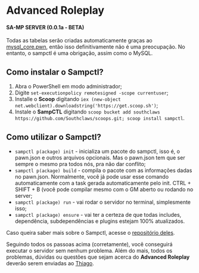 # Advanced Roleplay
#### SA-MP SERVER (0.0.1a - BETA)
 
Todas as tabelas serão criadas automaticamente graças ao [mysql_core.pwn](https://github.com/ThiagoGTH/advanced-roleplay-gm/blob/main/gamemodes/modules/core/database/mysql_core.pwn), então isso definitivamente não é uma preocupação. No entanto, o sampctl é uma obrigação, assim como o MySQL.

## Como instalar o Sampctl?

1. Abra o PowerShell em modo administrador;
2. Digite `set-executionpolicy remotesigned -scope currentuser`;
3. Installe o **Scoop** digitando `iex (new-object net.webclient).downloadstring('https://get.scoop.sh')`;
4. Instale o **SampCTL** digitando `scoop bucket add southclaws https://github.com/Southclaws/scoops.git; scoop install sampctl`.

## Como utilizar o Sampctl?

- `sampctl p(ackage) init` - inicializa um pacote do sampctl, isso é, o pawn.json e outros arquivos opcionais. Mas o pawn.json tem que ser sempre o mesmo pra todos nós, pra não dar conflito;
- `sampctl p(ackage) build` - compila o pacote com as informações dadas no pawn.json. Normalmente, você já pode usar esse comando automaticamente com a task gerada automaticamente pelo init. CTRL + SHIFT + B (você pode compilar mesmo com o GM aberto ou rodando no server;
- `sampctl p(ackage) run` - vai rodar o servidor no terminal, simplesmente isso;
- `sampctl p(ackage) ensure` - vai ter a certeza de que todas includes, dependência, subdependências e plugins estejam 100% atualizados.

Caso queira saber mais sobre o Sampctl, acesse o [repositório deles](https://github.com/Southclaws/sampctl).

Seguindo todos os passoas acima (corretamente), você conseguirá executar o servidor sem nenhum problema. 
Além do mais, todos os problemas, dúvidas ou questões que sejam acerca do **Advanced Roleplay** deverão serem enviadas ao [Thiago](https://github.com/ThiagoGTH/).
